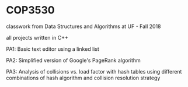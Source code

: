 # COP3530
classwork from Data Structures and Algorithms at UF - Fall 2018

all projects written in C++

PA1: Basic text editor using a linked list

PA2: Simplified version of Google's PageRank algorithm

PA3: Analysis of collisions vs. load factor with hash tables using different combinations of hash algorithm and collision resolution strategy
